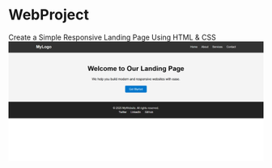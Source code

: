 # WebProject
Create a Simple Responsive Landing Page Using HTML &amp; CSS
![image alt](https://github.com/jodusuhan/WebProject/blob/f40f592945fdb15a1acbb243193674f73301a0ec/task1/1.png)

